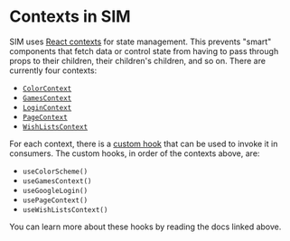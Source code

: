 # Contexts in SIM

SIM uses [React contexts](https://reactjs.org/docs/context.html) for state management. This prevents "smart" components that fetch data or control state from having to pass through props to their children, their children's children, and so on. There are currently four contexts:

- [`ColorContext`](/docs/contexts/color-context.md)
- [`GamesContext`](/docs/contexts/games-context.md)
- [`LoginContext`](/docs/contexts/login-context.md)
- [`PageContext`](/docs/contexts/page-context.md)
- [`WishListsContext`](/docs/contexts/wish-lists-context.md)

For each context, there is a [custom hook](/src/hooks/contexts.js) that can be used to invoke it in consumers. The custom hooks, in order of the contexts above, are:

- `useColorScheme()`
- `useGamesContext()`
- `useGoogleLogin()`
- `usePageContext()`
- `useWishListsContext()`

You can learn more about these hooks by reading the docs linked above.
